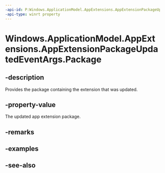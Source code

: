 ```yaml
---
-api-id: P:Windows.ApplicationModel.AppExtensions.AppExtensionPackageUpdatedEventArgs.Package
-api-type: winrt property
---
```


<!-- Property syntax
public Windows.ApplicationModel.Package Package { get; }
-->

# Windows.ApplicationModel.AppExtensions.AppExtensionPackageUpdatedEventArgs.Package

## -description
Provides the package containing the extension that was updated.

## -property-value
The updated app extension package.

## -remarks

## -examples

## -see-also
